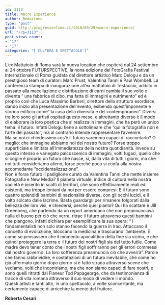 ```yaml
---
id: 3113
title: Macro Experience
author: Redazione
type: "post"
guid: http://progressonline.it/2010/09/29/macro-experience/
url: "/?p=3113"
post_views_count:
- '17'
- '17'
categories: "['CULTURA E SPETTACOLO']"
---
```


L’ex Mattatoio di Roma sarà la nuova location che ospiterà dal 24 settembre al 24 ottobre FUTURSPECTIVE, la nona edizione del FotoGrafia Festival Internazionale di Roma guidata dal direttore artistico Marc Delogu e da un prestigioso team di curatori: Marc Prust, Valentina Tanni e Paul Wombell. La conferenza stampa di inaugurazione all’ex mattatoio di Testaccio, adibito in passato alla macellazione e distribuzione di carni cambia il suo volto e diventa “ una fabbrica di cibo, ma fatta di immagini e nutrimento” ed è proprio così che Luca Massimo Barberi, direttore della struttura esordisce, dando inizio alla presentazione dell’evento, esibendo quest’imponente e storico edificio come” la casa della diversità e del contemporaneo”. Diversi tra loro sono gli artisti ospitati questo mese, e altrettanto diverso è il modo di elaborare la loro poetica che si realizza in immagini, che ha però un unico tema: il futuro. Infatti Delogu tiene a sottolineare che “qui la fotografia non è l’arte del passato”, ma al contrario intende rappresentare l’avvenire.   
Ma se noi ci chiedessimo cos’è il futuro saremmo capaci di raccontarlo? O meglio: che immagine abbiamo noi del nostro futuro? Forse troppo superficiale e limitata all’immediatezza della nostra quotidianità. Invece su questo intenso e variegato palcoscenico di immagini, volti fugaci, quello che si coglie è proprio un futuro che nasce, si, dalla vita di tutti i giorni, ma che noi tutti consideriamo alieno, forse perché poco si confà alla nostra accomodante “occidentalizzazione”.   
Non è forse futuro il padiglione curato da Valentina Tanni che mette insieme Fotografia e New Media? Il pianeta virtuale, indice di cultura nella nostra società è inserito in scatti di territori, che sono effettivamente reali ed esistenti, ma troppo lontani da noi per essere compresi. E il futuro sono quattro splendidi bambini di nazionalità diverse, con gli occhi lucidi, e il volto solcato dalle lacrime. Basta guardargli per rimanere folgorati dalla bellezza dei loro visi, e chiedersi, perché quel pianto? Qui ha scattare è Jill Greenberg, che partendo da un report americano che non preannunciava nulla di buono per ciò che verrà, ritrae il futuro attraverso questi bambini che piangono, infatti dichiara per esemplificare la sua opera: “ I fondamentalisti non solo stanno facendo la guerra in Iraq. Attaccano il concetto di evoluzione, bloccano la medicina e trascurano l’ambiente. E come se pensassero che il momento apocalittico della fine sia vicino, e che quindi proteggere la terra e il futuro dei nostri figli sia del tutto futile. Come madre devo tener conto che i nostri figli soffriranno per gli errori commessi dal nostro governo. La loro sofferenza preannuncia ciò che avverrà”. Parole che fanno rabbrividire, e costatazioni di un futuro inevitabile, che come ho già affermato giorno dopo giorno si è fatto strada attraverso scene che vediamo, volti che incontriamo, ma che non siamo capaci di fare nostri, e sono quelli ritratti dal Flaneur Tod Papageorge, che da testimonianza di tracce di vita romana attraverso il suo modo di vedere il mondo.  
Questi artisti e tanti altri, in uno spettacolo, a volte sconcertante, ma certamente capace di arricchire la mente del fruitore.

**Roberta Cesari**